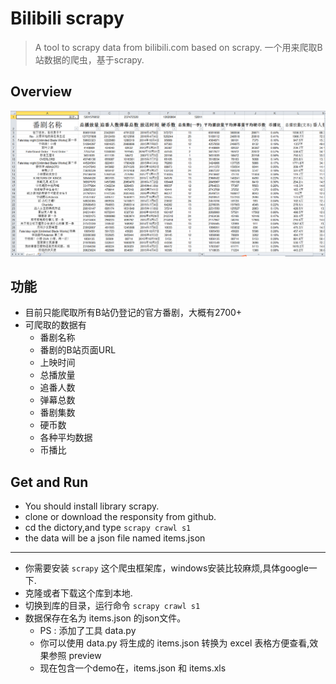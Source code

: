 # Bilibili scrapy

> A tool to scrapy data from bilibili.com based on scrapy.
> 一个用来爬取B站数据的爬虫，基于scrapy.
## Overview
![](preview.png)

## 功能
* 目前只能爬取所有B站仍登记的官方番剧，大概有2700+
* 可爬取的数据有 
  * 番剧名称
  * 番剧的B站页面URL
  * 上映时间
  * 总播放量
  * 追番人数
  * 弹幕总数
  * 番剧集数
  * 硬币数
  * 各种平均数据
  * 币播比

## Get and Run

* You should install library scrapy.
* clone or download the responsity from github.
* cd the dictory,and type ```scrapy crawl s1```
* the data will be a json file named items.json

***

* 你需要安装 ```scrapy``` 这个爬虫框架库，windows安装比较麻烦,具体google一下.
* 克隆或者下载这个库到本地.
* 切换到库的目录，运行命令 ```scrapy crawl s1```
* 数据保存在名为 items.json 的json文件。
  * PS : 添加了工具 data.py
  * 你可以使用 data.py 将生成的 items.json 转换为 excel 表格方便查看,效果参照 preview
  * 现在包含一个demo在，items.json 和 items.xls




